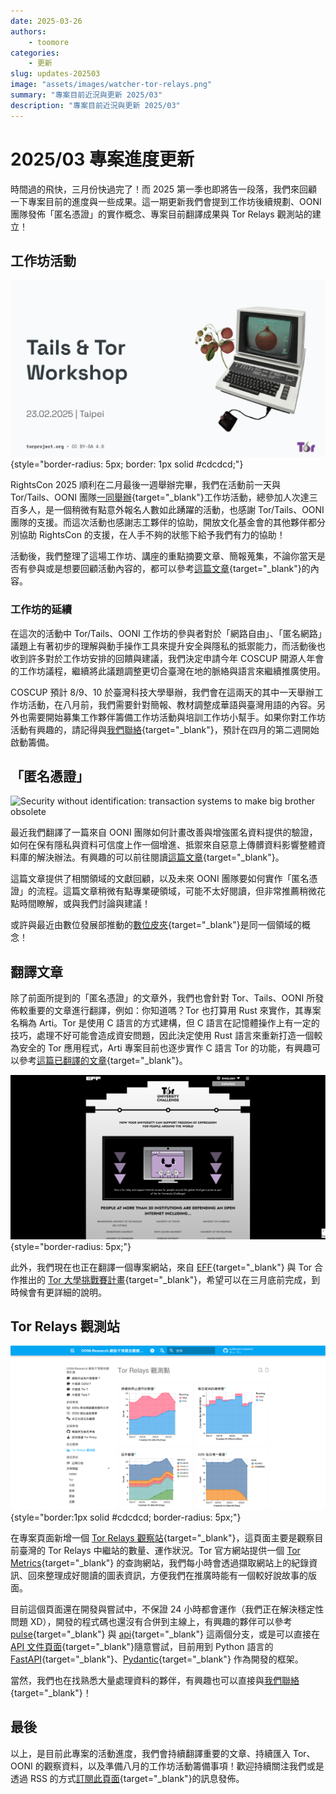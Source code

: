 ```yaml
---
date: 2025-03-26
authors:
    - toomore
categories:
    - 更新
slug: updates-202503
image: "assets/images/watcher-tor-relays.png"
summary: "專案目前近況與更新 2025/03"
description: "專案目前近況與更新 2025/03"
---
```

# 2025/03 專案進度更新

時間過的飛快，三月份快過完了！而 2025 第一季也即將告一段落，我們來回顧一下專案目前的進度與一些成果。這一期更新我們會提到工作坊後續規劃、OONI 團隊發佈「匿名憑證」的實作概念、專案目前翻譯成果與 Tor Relays 觀測站的建立！

<!-- more -->

## 工作坊活動

![](./assets/images/tor-tails-workshop-slide.webp){style="border-radius: 5px; border: 1px solid #cdcdcd;"}

RightsCon 2025 順利在二月最後一週舉辦完畢，我們在活動前一天與 Tor/Tails、OONI 團隊[一同舉辦](./rightscon25-pre-event.md){target="_blank"}工作坊活動，總參加人次達三百多人，是一個稍微有點意外報名人數如此踴躍的活動，也感謝 Tor/Tails、OONI 團隊的支援。而這次活動也感謝志工夥伴的協助，開放文化基金會的其他夥伴都分別協助 RightsCon 的支援，在人手不夠的狀態下給予我們有力的協助！

活動後，我們整理了這場工作坊、講座的重點摘要文章、簡報蒐集，不論你當天是否有參與或是想要回顧活動內容的，都可以參考[這篇文章](./rightscon25-tor-tails-ooni-after.md){target="_blank"}的內容。

### 工作坊的延續

在這次的活動中 Tor/Tails、OONI 工作坊的參與者對於「網路自由」、「匿名網路」議題上有著初步的理解與動手操作工具來提升安全與隱私的抵禦能力，而活動後也收到許多對於工作坊安排的回饋與建議，我們決定申請今年 COSCUP 開源人年會的工作坊議程，繼續將此議題調整更切合臺灣在地的脈絡與語言來繼續推廣使用。

COSCUP 預計 8/9、10 於臺灣科技大學舉辦，我們會在這兩天的其中一天舉辦工作坊活動，在八月前，我們需要針對簡報、教材調整成華語與臺灣用語的內容。另外也需要開始募集工作夥伴籌備工作坊活動與培訓工作坊小幫手。如果你對工作坊活動有興趣的，請記得與[我們聯絡](../../contact.md){target="_blank"}，預計在四月的第二週開始啟動籌備。

## 「匿名憑證」

![Security without identification: transaction systems to make big brother obsolete](https://ooni.org/post/2025-probe-security-without-identification/images/chaum.png)

最近我們翻譯了一篇來自 OONI 團隊如何計畫改善與增強匿名資料提供的驗證，如何在保有隱私與資料可信度上作一個增進、抵禦來自惡意上傳髒資料影響整體資料庫的解決辦法。有興趣的可以前往閱讀[這篇文章](./2025-probe-security-without-identification.md){target="_blank"}。

這篇文章提供了相關領域的文獻回顧，以及未來 OONI 團隊要如何實作「匿名憑證」的流程。這篇文章稍微有點專業硬領域，可能不太好閱讀，但非常推薦稍微花點時間瞭解，或與我們討論與建議！

或許與最近由數位發展部推動的[數位皮夾](https://wallet.gov.tw/){target="_blank"}是同一個領域的概念！

## 翻譯文章

除了前面所提到的「匿名憑證」的文章外，我們也會針對 Tor、Tails、OONI 所發佈較重要的文章進行翻譯，例如：你知道嗎？Tor 也打算用 Rust 來實作，其專案名稱為 Arti。Tor 是使用 C 語言的方式建構，但 C 語言在記憶體操作上有一定的技巧，處理不好可能會造成資安問題，因此決定使用 Rust 語言來重新打造一個較為安全的 Tor 應用程式，Arti 專案目前也逐步實作 C 語言 Tor 的功能，有興趣可以參考[這篇已翻譯的文章](./arti-141.md){target="_blank"}。

![EFF, Tor University](./assets/images/eff-tor-university.png){style="border-radius: 5px;"}

此外，我們現在也正在翻譯一個專案網站，來自 [EFF](https://www.eff.org/){target="_blank"} 與 Tor 合作推出的 [Tor 大學挑戰賽計畫](https://toruniversity.eff.org/){target="_blank"}，希望可以在三月底前完成，到時候會有更詳細的說明。

## Tor Relays 觀測站

![Tor Relays 觀測站](./assets/images/watcher-tor-relays.png){style="border:1px solid #cdcdcd; border-radius: 5px;"}

在專案頁面新增一個 [Tor Relays 觀察站](../../watcher-tor-relays.md){target="_blank"}，這頁面主要是觀察目前臺灣的 Tor Relays 中繼站的數量、運作狀況。Tor 官方網站提供一個 [Tor Metrics](https://metrics.torproject.org/){target="_blank"} 的查詢網站，我們每小時會透過擷取網站上的紀錄資訊、回來整理成好閱讀的圖表資訊，方便我們在推廣時能有一個較好說故事的版面。

目前這個頁面還在開發與嘗試中，不保證 24 小時都會運作（我們正在解決穩定性問題 XD），開發的程式碼也還沒有合併到主線上，有興趣的夥伴可以參考 [pulse](https://github.com/ocftw/ooni-research/compare/main...pulse?expand=1){target="_blank"} 與 [api](https://github.com/ocftw/ooni-research/compare/main...api?expand=1){target="_blank"} 這兩個分支，或是可以直接在 [API 文件頁面](https://ooni-research.ocf.tw/api/docs){target="_blank"}隨意嘗試，目前用到 Python 語言的 [FastAPI](https://fastapi.tiangolo.com/){target="_blank"}、[Pydantic](https://docs.pydantic.dev/latest/){target="_blank"} 作為開發的框架。

當然，我們也在找熟悉大量處理資料的夥伴，有興趣也可以直接與[我們聯絡](../../contact.md){target="_blank"}！

## 最後

以上，是目前此專案的活動進度，我們會持續翻譯重要的文章、持續匯入 Tor、OONI 的觀察資料，以及準備八月的工作坊活動籌備事項！歡迎持續關注我們或是透過 RSS 的方式[訂閱此頁面](../index.md){target="_blank"}的訊息發佈。
